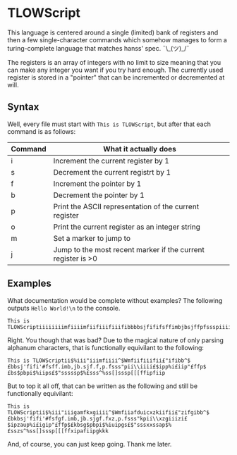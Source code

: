 # TLOWScript
This language is centered around a single (limited) bank of registers and then
a few single-character commands which somehow manages to form a turing-complete
language that matches hanss' spec. ¯\\\_(ツ)\_/¯

The registers is an array of integers with no limit to size meaning that you
can make any integer you want if you try hard enough. The currently used
register is stored in a "pointer" that can be incremented or decremented at
will.

## Syntax
Well, every file must start with `This is TLOWScript`, but after that each
command is as follows:

|Command|What it actually does                                       |
|-------|------------------------------------------------------------|
|i      |Increment the current register by 1                         |
|s      |Decrement the current registrt by 1                         |
|f      |Increment the pointer by 1                                  |
|b      |Decrement the pointer by 1                                  |
|p      |Print the ASCII representation of the current register      |
|o      |Print the current register as an integer string             |
|m      |Set a marker to jump to                                     |
|j      |Jump to the most recent marker if the current register is >0|

## Examples
What documentation would be complete without examples? The following outputs
`Hello World!\n` to the console.

```
This is TLOWScriptiiiiiiiimfiiiimfiifiiifiiifibbbbsjfififsffimbjbsjffpfssspiiiiiiippiiipffpbspbpiiipsssssspsssssssspffipfiip
```

Right. You though that was bad? Due to the magical nature of only parsing
alphanum characters, that is functionally equivilant to the following:

```
This is TLOWScriptii$%iii"iiimfiiii^$Wmfiifiiifii£"ifibb^$£bbsj'fifi'#fsff.imb,jb.sjf.f,p.fsss"pii\\iiii£$ipp%i£iip"£ffp$£bs$pbpi$%iips£$"sssssp$%£sss^%ss[]sssp[[[ffipfiip
```

But to top it all off, that can be written as the following and still be
functionally equivilant:

```
This is TLOWScriptii$%iii"iiigamfkxgiiii^$Wmfiiafduicxzkiifii£"zifgibb^$£bkbsj'fifi'#fsfgf.imb,jb.sjgf.fxz,p.fsss"kpii\\xzgiiizi£$ipzaup%i£igip"£ffp$£kbsg$pbpi$%iuipgs£$"sssxxssap$%£sszs^%ss[]sssp[[[ffxipafiipgkkk
```

And, of course, you can just keep going. Thank me later.
